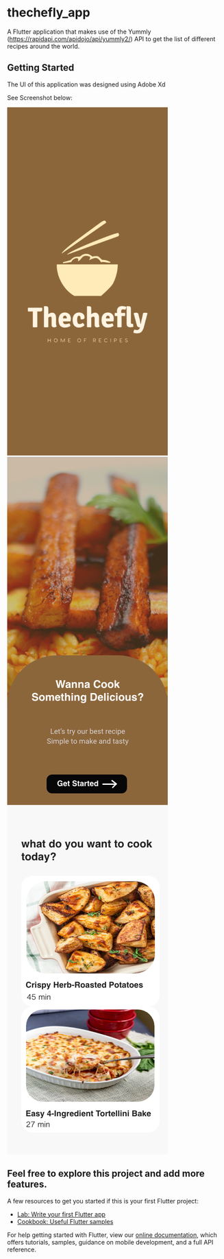 # thechefly_app

A Flutter application  that makes use of the Yummly (https://rapidapi.com/apidojo/api/yummly2/) API to get the list of different recipes around the world.

## Getting Started

The UI of this application was designed using Adobe Xd

See Screenshot below:

![Splashscreen](https://github.com/Abdul-k1/thecheflyapp/blob/master/assets/SplashScreen.png) ![GetStarted](https://github.com/Abdul-k1/thecheflyapp/blob/master/assets/Get%20Started.png) 
![Homepage](https://github.com/Abdul-k1/thecheflyapp/blob/master/assets/Homepage.png)

## Feel free to explore this project and add more features.


A few resources to get you started if this is your first Flutter project:

- [Lab: Write your first Flutter app](https://flutter.dev/docs/get-started/codelab)
- [Cookbook: Useful Flutter samples](https://flutter.dev/docs/cookbook)

For help getting started with Flutter, view our
[online documentation](https://flutter.dev/docs), which offers tutorials,
samples, guidance on mobile development, and a full API reference.
